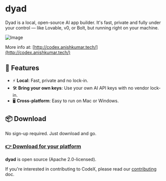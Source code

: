 # dyad

Dyad is a local, open-source AI app builder. It's fast, private and fully under your control — like Lovable, v0, or Bolt, but running right on your machine.

![Image](https://github.com/user-attachments/assets/f6c83dfc-6ffd-4d32-93dd-4b9c46d17790)

More info at: [http://codex.anishkumar.tech/](http://codex.anishkumar.tech/)

## 🚀 Features

- ⚡️ **Local**: Fast, private and no lock-in.
- 🛠 **Bring your own keys**: Use your own AI API keys with no vendor lock-in.
- 🖥️ **Cross-platform**: Easy to run on Mac or Windows.

## 📦 Download

No sign-up required. Just download and go.

### [👉 Download for your platform](https://www.codex.anishkumar.tech/#download)

**dyad** is open source (Apache 2.0-licensed).

If you're interested in contributing to CodeX, please read our [contributing](./CONTRIBUTING.md) doc.
